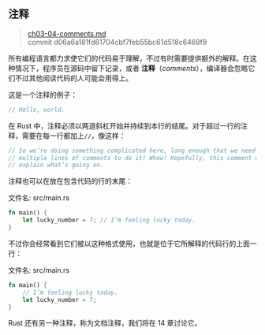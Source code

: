 ## 注释

> [ch03-04-comments.md](https://github.com/rust-lang/book/blob/master/second-edition/src/ch03-04-comments.md)
> <br>
> commit d06a6a181fd61704cbf7feb55bc61d518c6469f9

所有编程语言都力求使它们的代码易于理解，不过有时需要提供额外的解释。在这种情况下，程序员在源码中留下记录，或者 **注释**（*comments*），编译器会忽略它们不过其他阅读代码的人可能会用得上。

这是一个注释的例子：

```rust
// Hello, world.
```

在 Rust 中，注释必须以两道斜杠开始并持续到本行的结尾。对于超过一行的注释，需要在每一行都加上`//`，像这样：

```rust
// So we’re doing something complicated here, long enough that we need
// multiple lines of comments to do it! Whew! Hopefully, this comment will
// explain what’s going on.
```

注释也可以在放在包含代码的行的末尾：

<span class="filename">文件名: src/main.rs</span>

```rust
fn main() {
    let lucky_number = 7; // I’m feeling lucky today.
}
```

不过你会经常看到它们被以这种格式使用，也就是位于它所解释的代码行的上面一行：

<span class="filename">文件名: src/main.rs</span>

```rust
fn main() {
    // I’m feeling lucky today.
    let lucky_number = 7;
}
```

Rust 还有另一种注释，称为文档注释，我们将在 14 章讨论它。
